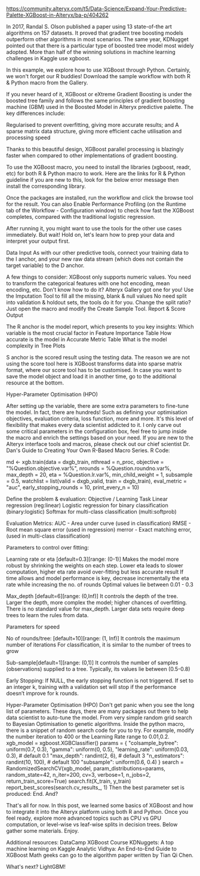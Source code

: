 https://community.alteryx.com/t5/Data-Science/Expand-Your-Predictive-Palette-XGBoost-in-Alteryx/ba-p/404262

In 2017, Randal S. Olson published a paper using 13 state-of-the art algorithms on 157 datasets. It proved that gradient tree boosting models outperform other algorithms in most scenarios. The same year, KDNugget pointed out that there is a particular type of boosted tree model most widely adopted. More than half of the winning solutions in machine learning challenges in Kaggle use xgboost. 
 
In this example, we explore how to use XGBoost through Python. Certainly, we won't forget our R buddies!  Download the sample workflow with both R & Python macro from the Gallery.
 
If you never heard of it, XGBoost or eXtreme Gradient Boosting is under the boosted tree family and follows the same principles of gradient boosting machine (GBM) used in the Boosted Model in Alteryx predictive palette. The key differences include:

Regularised to prevent overfitting, giving more accurate results; and
A sparse matrix data structure, giving more efficient cache utilisation and processing speed
 
Thanks to this beautiful design, XGBoost parallel processing is blazingly faster when compared to other implementations of gradient boosting. 

To use the XGBoost macro, you need to install the libraries (xgboost, readr, etc) for both R & Python macro to work. Here are the links for R & Python guideline if you are new to this, look for the below error message then install the corresponding library.
 
Once the packages are installed, run the workflow and click the browse tool for the result. You can also Enable Performance Profiling (on the Runtime tab of the Workflow - Configuration window) to check how fast the XGBoost completes, compared with the traditional logistic regression.

After running it, you might want to use the tools for the other use cases immediately. But wait!  Hold on, let's learn how to prep your data and interpret your output first.

 
 
 
 
 
 
 
Data Input
As with our other predictive tools, connect your training data to the I anchor, and your new raw data stream (which does not contain the target variable) to the D anchor.
 
A few things to consider:
XGBoost only supports numeric values. You need to transform the categorical features with one hot encoding, mean encoding, etc. Don't know how to do it? Alteryx Gallery got one for you!
Use the Imputation Tool to fill all the missing, blank & null values
No need split into validation & holdout sets, the tools do it for you. Change the split ratio? Just open the macro and modify the Create Sample Tool.
Report & Score Output
 
The R anchor is the model report, which presents to you key insights:
Which variable is the most crucial factor in Feature Importance Table
How accurate is the model in Accurate Metric Table
What is the model complexity in Tree Plots
 
S anchor is the scored result using the testing data. The reason we are not using the score tool here is XGBoost transforms data into sparse matrix format, where our score tool has to be customised. In case you want to save the model object and load it in another time, go to the additional resource at the bottom.
 
Hyper-Parameter Optimisation (HPO)

After setting up the variable, there are some extra parameters to fine-tune the model. In fact, there are hundreds! Such as defining your optimisation objectives, evaluation criteria, loss function, more and more. It's this level of flexibility that makes every data scientist addicted to it.
I only carve out some critical parameters in the configuration box, feel free to jump inside the macro and enrich the settings based on your need. If you are new to the Alteryx interface tools and macros, please check out our chief scientist Dr. Dan's Guide to Creating Your Own R-Based Macro Series.
R Code:
 
 
 
 
 
 
md <- xgb.train(data = dxgb_train, nthread = n_proc, 
          objective = "%Question.objective.var%", nrounds = %Question.roundno.var%, 
          max_depth = 20, eta = %Question.lr.var%, 
          min_child_weight = 1, subsample = 0.5,
          watchlist = list(valid = dxgb_valid, train = dxgb_train), 
          eval_metric = "auc",
          early_stopping_rounds = 10, print_every_n = 10)
 
 
 
 
 
Define the problem & evaluation: 
Objective / Learning Task
Linear regression (reg:linear)
Logistic regression for binary classification (binary:logistic)
Softmax for multi-class classification (multi:softprob)
 
Evaluation Metrics:
AUC - Area under curve (used in classification)
RMSE - Root mean square error (used in regression)
merror - Exact matching error, (used in multi-class classification)
 
Parameters to control over fitting:
 
Learning rate or eta  [default=0.3][range: (0-1)]
Makes the model more robust by shrinking the weights on each step. 
Lower eta leads to slower computation, higher eta rate avoid over-fitting but less accurate result
If time allows and model performance is key, decrease incrementally the eta rate while increasing the no. of rounds
Optimal values lie between 0.01 - 0.3
 
Max_depth [default=6][range: (0,Inf)]
It controls the depth of the tree.
Larger the depth, more complex the model; higher chances of overfitting.
There is no standard value for max_depth. Larger data sets require deep trees to learn the rules from data.
 
Parameters for speed
 
No of rounds/tree: [default=10][range: (1, Inf)]
It controls the maximum number of iterations
For classification, it is similar to the number of trees to grow
 
Sub-sample[default=1][range: (0,1)]
It controls the number of samples (observations) supplied to a tree.
Typically, its values lie between (0.5-0.8)
 
Early Stopping:
If NULL, the early stopping function is not triggered.
If set to an integer k, training with a validation set will stop if the performance doesn’t improve for k rounds.


Hyper-Parameter Optimisation (HPO) 
Don't get panic when you see the long list of parameters. These days, there are many packages out there to help data scientist to auto-tune the model. From very simple random grid search to Bayesian Optimisation to genetic algorithms. Inside the python macro, there is a snippet of random search code for you to try. For example, modify the number iteration to 400 or the Learning Rate range to 0.01,0.2. 
xgb_model = xgboost.XGBClassifier()
params = {
    "colsample_bytree": uniform(0.7, 0.3),
    "gamma": uniform(0, 0.5),
    "learning_rate": uniform(0.03, 0.3), # default 0.1 
    "max_depth": randint(2, 6), # default 3
    "n_estimators": randint(10, 100), # default 100
    "subsample": uniform(0.6, 0.4)
}
search = RandomizedSearchCV(xgb_model, param_distributions=params, random_state=42, n_iter=200, cv=3, verbose=1, n_jobs=2, return_train_score=True)
search.fit(X_train, y_train)
report_best_scores(search.cv_results_, 1)
Then the best parameter set is produced:
End. And?
 
That's all for now. In this post, we learned some basics of XGBoost and how to integrate it into the Alteryx platform using both R and Python. Once you feel ready, explore more advanced topics such as CPU vs GPU computation, or level-wise vs leaf-wise splits in decision trees. Below gather some materials. Enjoy.
 
Additional resources: 
DataCamp XGBoost Course
KDNuggets: A top machine learning on Kaggle
Analytic Vidhya: An End-to-End Guide to XGBoost
Math geeks can go to the algorithm paper written by Tian Qi Chen.
 
What's next?  LightGBM!
